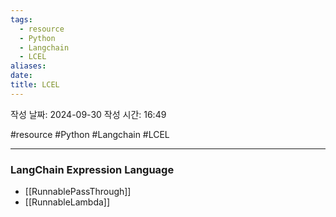 ```yaml
---
tags:
  - resource
  - Python
  - Langchain
  - LCEL
aliases: 
date: 
title: LCEL
---
```


작성 날짜: 2024-09-30
작성 시간: 16:49

#resource #Python #Langchain #LCEL 

---

### LangChain Expression Language

- [[RunnablePassThrough]]
- [[RunnableLambda]]